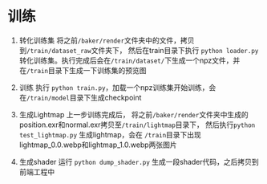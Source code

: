 # 训练

1. 转化训练集
将之前`/baker/render`文件夹中的文件，拷贝到`/train/dataset_raw`文件夹下，
然后在train目录下执行 `python loader.py` 转化训练集。执行完成后会在`/train/dataset/`下生成一个npz文件，并在`/train`目录下生成一下训练集的预览图

2. 训练
执行 `python train.py`，加载一个npz训练集开始训练，会在`/train/model`目录下生成checkpoint

3. 生成Lightmap
上一步训练完成后，
将之前`/baker/render`文件夹中生成的position.exr和normal.exr拷贝至`/train/lightmap`目录下，
然后执行`python test_lightmap.py` 生成lightmap，会在 `/train`目录下出现lightmap_0.0.webp和lightmap_1.0.webp两张图片

4. 生成shader
运行
`python dump_shader.py` 生成一段shader代码，之后拷贝到前端工程中